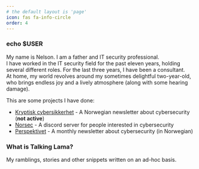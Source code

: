 ```yaml
---
# the default layout is 'page'
icon: fas fa-info-circle
order: 4
---
```


### echo $USER   

My name is Nelson. I am a father and IT security professional.  
I have worked in the IT security field for the past eleven years, holding several different roles. For the last three years, I have been a consultant.  
At home, my world revolves around my sometimes delightful two-year-old, who brings endless joy and a lively atmosphere (along with some hearing damage).  

This are some projects I have done:

  - [Kryptisk cybersikkerhet](https://kryptisk.substack.com/) - A Norwegian newsletter about cybersecurity (**not active**)
  - [Norsec](norsec.dev) - A discord server for people interested in cybersecurity
  - [Perspektivet](perspektivet.news) - A monthly newsletter about cybersecurity (in Norwegian) 


### What is Talking Lama?

My ramblings, stories and other snippets written on an ad-hoc basis.    




